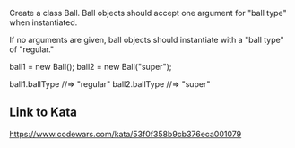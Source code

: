 Create a class Ball. Ball objects should accept one argument for "ball type" when instantiated.

If no arguments are given, ball objects should instantiate with a "ball type" of "regular."

ball1 = new Ball();
ball2 = new Ball("super");

ball1.ballType     //=> "regular"
ball2.ballType     //=> "super"

## Link to Kata
https://www.codewars.com/kata/53f0f358b9cb376eca001079